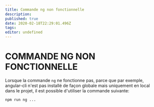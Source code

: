 ```yaml
---
title: Commande ng non fonctionnelle
description: 
published: true
date: 2020-02-18T22:29:01.496Z
tags: 
editor: undefined
---
```


# COMMANDE NG NON FONCTIONNELLE

Lorsque la commande `ng` ne fonctionne pas, parce que par exemple, angular-cli n'est pas installé de façon globale mais uniquement en local dans le projet, il est possible d'utiliser la commande suivante:

`
npm run ng ...
`